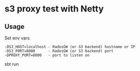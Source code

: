# s3 proxy test with Netty


## Usage

Set env vars

```
-DS3_HOST=localhost - RadosGW (or S3 backend) hostname or IP
-DS3_PORT=8080      - RadosGW (or S3 backend) port
-DPROXY_PORT=8000   - port to listen on
```

sbt run